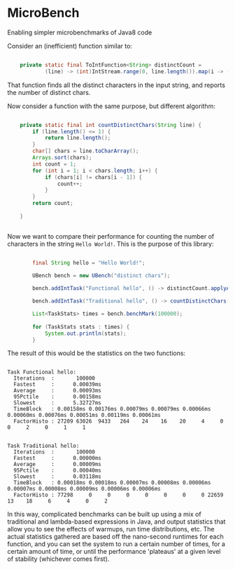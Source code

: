 # MicroBench
Enabling simpler microbenchmarks of Java8 code

Consider an (inefficient) function similar to:

```java

    private static final ToIntFunction<String> distinctCount = 
            (line) -> (int)IntStream.range(0, line.length()).map(i -> (int)line.charAt(i)).distinct().count();
```

That function finds all the distinct characters in the input string, and reports the number of distinct chars.

Now consider a function with the same purpose, but different algorithm:

```java

    private static final int countDistinctChars(String line) {
        if (line.length() <= 1) {
            return line.length();
        }
        char[] chars = line.toCharArray();
        Arrays.sort(chars);
        int count = 1;
        for (int i = 1; i < chars.length; i++) {
            if (chars[i] != chars[i - 1]) {
                count++;
            }
        }
        return count;
        
    }
    
```

Now we want to compare their performance for counting the number of characters in the string `Hello World!`. This is the purpose of this library:

```java

        final String hello = "Hello World!";

        UBench bench = new UBench("distinct chars");
        
        bench.addIntTask("Functional hello", () -> distinctCount.applyAsInt(hello), got -> got == 9);

        bench.addIntTask("Traditional hello", () -> countDistinctChars(hello), got -> got == 9);

        List<TaskStats> times = bench.benchMark(100000);
        
        for (TaskStats stats : times) {
            System.out.println(stats);
        }

```

The result of this would be the statistics on the two functions:

```

Task Functional hello:
  Iterations  :       100000
  Fastest     :      0.00039ms
  Average     :      0.00093ms
  95Pctile    :      0.00158ms
  Slowest     :      5.32727ms
  TimeBlock   : 0.00158ms 0.00176ms 0.00079ms 0.00079ms 0.00066ms 0.00060ms 0.00076ms 0.00051ms 0.00119ms 0.00061ms
  FactorHisto : 27209 63026  9433   264    24    16    20     4     0     0     2     0     1     1


Task Traditional hello:
  Iterations  :       100000
  Fastest     :      0.00000ms
  Average     :      0.00009ms
  95Pctile    :      0.00040ms
  Slowest     :      0.03118ms
  TimeBlock   : 0.00018ms 0.00018ms 0.00007ms 0.00008ms 0.00006ms 0.00007ms 0.00008ms 0.00009ms 0.00006ms 0.00006ms
  FactorHisto : 77298     0     0     0     0     0     0     0 22659    13    18     6     4     0     2

```

In this way, complicated benchmarks can be built up using a mix of traditional and lambda-based expressions in Java, and output statistics that allow you to see the effects of warmups, run time distributions, etc. The actual statistics gathered are based off the nano-second runtimes for each function, and you can set the system to run a certain number of times, for a certain amount of time, or until the performance 'plateaus' at a given level of stability (whichever comes first).
